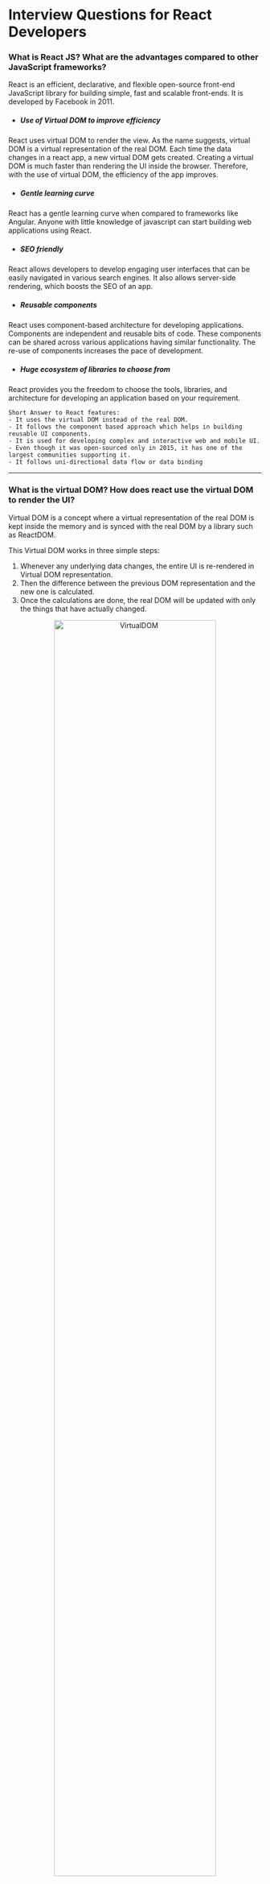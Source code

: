 # Interview Questions for React Developers

### What is React JS? What are the advantages compared to other JavaScript frameworks?
React is an efficient, declarative, and flexible open-source front-end JavaScript library for building simple, fast and scalable front-ends. It is developed by Facebook in 2011.

- ##### Use of Virtual DOM to improve efficiency
React uses virtual DOM to render the view. As the name suggests, virtual DOM is a virtual representation of the real DOM. Each time the data changes in a react app, a new virtual DOM gets created. Creating a virtual DOM is much faster than rendering the UI inside the browser. Therefore, with the use of virtual DOM, the efficiency of the app improves.
- ##### Gentle learning curve
React has a gentle learning curve when compared to frameworks like Angular. Anyone with little knowledge of javascript can start building web applications using React.
- ##### SEO friendly
React allows developers to develop engaging user interfaces that can be easily navigated in various search engines. It also allows server-side rendering, which boosts the SEO of an app.
- ##### Reusable components
React uses component-based architecture for developing applications. Components are independent and reusable bits of code. These components can be shared across various applications having similar functionality. The re-use of components increases the pace of development.
- ##### Huge ecosystem of libraries to choose from
React provides you the freedom to choose the tools, libraries, and architecture for developing an application based on your requirement.

```
Short Answer to React features:
- It uses the virtual DOM instead of the real DOM.
- It follows the component based approach which helps in building reusable UI components.
- It is used for developing complex and interactive web and mobile UI.
- Even though it was open-sourced only in 2015, it has one of the largest communities supporting it.
- It follows uni-directional data flow or data binding
```
---
### What is the virtual DOM? How does react use the virtual DOM to render the UI?
Virtual DOM is a concept where a virtual representation of the real DOM is kept inside the memory and is synced with the real DOM by a library such as ReactDOM.

This Virtual DOM works in three simple steps:

1. Whenever any underlying data changes, the entire UI is re-rendered in Virtual DOM representation.
2. Then the difference between the previous DOM representation and the new one is calculated.
3. Once the calculations are done, the real DOM will be updated with only the things that have actually changed.

<center>
<img src="https://res.cloudinary.com/practicaldev/image/fetch/s--rorQuVGd--/c_limit%2Cf_auto%2Cfl_progressive%2Cq_auto%2Cw_880/https://thepracticaldev.s3.amazonaws.com/i/d5amy5j4ly0ruq1inyet.png" alt="VirtualDOM" width="80%"/>
</center>

### What are React components? What is a state in React?
When it comes to using React, everything boils down to components. In simple words, “Components are the construction blocks of a React application’s UI. These components split up the entire UI into several small, independent, and reusable pieces. Then it renders each of these components independent of each other without affecting the rest of the UI.”

Then again, “States are the heart of React components. States are the source of data and must be kept as simple as possible. Basically, states are the objects which determine components rendering and behavior. They are mutable unlike the props and create dynamic and interactive components. They are accessed via `this.state()`.”

### What are stateless components?
Stateless components are nothing more than pure functions that render DOM-based solely on the properties provided to them. They do not have the authority to change the state.

### What is a JSX?
JSX stands for JavaScript XML.

It allows us to write HTML inside JavaScript and place them in the DOM without using functions like `appendChild( )` or `createElement( )`.

As stated in the official docs of React, JSX provides syntactic sugar for `React.createElement( )` function.

### What do you understand by refs in React?
Refs are a way for you to get a handle back to the component you've created

It makes it possible to store a reference to a particular React element or component returned by the component render() configuration function. 

### When you need refs?
- Managing focus, text selection, or media playback.
- Integrating with third-party DOM libraries.
- Triggering imperative animations.

### What are the different phases of React component’s lifecycle?
There are three different phases of React component’s lifecycle:

1st: Just after the component get mounted
2nd when the component get updated
3rd: Just before the component get unmounted

### What is the difference between a Container and a Component?
> There is a design pattern that tries to divide one component into 'Presentational Component' and 'Container Component'.
> Presentational component is literally in charge of appearance. 
> On the other hand, container component is the component to hold presentational component as if itself is a container and add logics.
> Thus, we can say that container is one kind of component.

---
---
<center>🤘🏼🤘🏼🤘🏼🤘🏼🤘🏼🤘🏼🤘🏼🤘🏼🤘🏼🤘🏼</center>
---
---
---
# Interview Challenges for React Developers

### A) Add and Delete Items From the List 
In this challenge, the developer has to create an input field with a button.

When the button is clicked, the text in the input field should be added below in a list. Moreover, whenever any list item is clicked, it should be removed from the list. 

The motive of this challenge is to check how good the developer is with forms, state, and lists. 

### B) Displaying Data Coming From an API
In this coding challenge, you will be provided with an API that will return some data, maybe, an array of objects. You have to display the data in the UI.

The main motive here is to check how and where the API is called by the developer. In React, there are two ways to call APIs.

- Axios
- fetch API

### C) Create a Higher-Order Component to reuse component logic
In this coding challenge, you might be asked to create three different components that have similar component logic. So you have to create a Higher-Order Component that will have the component logic and it will be reused by the other three components. 

For this challenge, you have three components, each containing a button that increments the value in the state by a specific number. Suppose, three components are:

- “ComponentA” where the button increments the value by two.
- “ComponentB” where the button increments the value by twenty.
- “ComponentC” where the button increments the value by two hundred.

### D) Implementing and using Redux 
In this coding challenge, the interviewer wants to check how you implement and use Redux. So, you might be provided with a basic React application with two components - one that will contain the buttons to increment and decrement the global state and another to display the value.

### E) **Share data among components without using props and Redux
In this coding challenge, the interview might give you a React application with multiple nested components like the following.

> A ──► B ─────► C
> &nbsp;&nbsp;&nbsp;&nbsp;&nbsp;&nbsp;&nbsp;&nbsp;&nbsp;&nbsp;&nbsp;&nbsp;&nbsp;&nbsp;│
> &nbsp;&nbsp;&nbsp;&nbsp;&nbsp;&nbsp;&nbsp;&nbsp;&nbsp;&nbsp;&nbsp;&nbsp;&nbsp;&nbsp;└─────► D

Suppose there is an object in component “A” and it is required in “C” and “D”.
